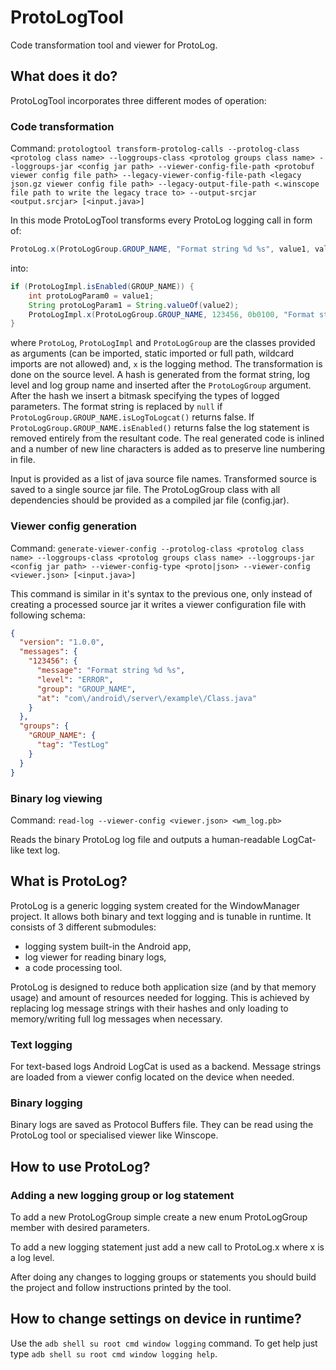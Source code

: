 # ProtoLogTool

Code transformation tool and viewer for ProtoLog.

## What does it do?

ProtoLogTool incorporates three different modes of operation:

### Code transformation

Command: `protologtool transform-protolog-calls
    --protolog-class <protolog class name>
    --loggroups-class <protolog groups class name>
    --loggroups-jar <config jar path>
    --viewer-config-file-path <protobuf viewer config file path>
    --legacy-viewer-config-file-path <legacy json.gz viewer config file path>
    --legacy-output-file-path <.winscope file path to write the legacy trace to>
    --output-srcjar <output.srcjar>
    [<input.java>]`

In this mode ProtoLogTool transforms every ProtoLog logging call in form of:
```java
ProtoLog.x(ProtoLogGroup.GROUP_NAME, "Format string %d %s", value1, value2);
```
into:
```java
if (ProtoLogImpl.isEnabled(GROUP_NAME)) {
    int protoLogParam0 = value1;
    String protoLogParam1 = String.valueOf(value2);
    ProtoLogImpl.x(ProtoLogGroup.GROUP_NAME, 123456, 0b0100, "Format string %d %s or null", protoLogParam0, protoLogParam1);
}
```
where `ProtoLog`, `ProtoLogImpl` and `ProtoLogGroup` are the classes provided as arguments
 (can be imported, static imported or full path, wildcard imports are not allowed) and, `x` is the
 logging method. The transformation is done on the source level. A hash is generated from the format
 string, log level and log group name and inserted after the `ProtoLogGroup` argument. After the hash
 we insert a bitmask specifying the types of logged parameters. The format string is replaced
 by `null` if `ProtoLogGroup.GROUP_NAME.isLogToLogcat()` returns false. If `ProtoLogGroup.GROUP_NAME.isEnabled()`
 returns false the log statement is removed entirely from the resultant code. The real generated code is inlined
 and a number of new line characters is added as to preserve line numbering in file.

Input is provided as a list of java source file names. Transformed source is saved to a single
source jar file. The ProtoLogGroup class with all dependencies should be provided as a compiled
jar file (config.jar).

### Viewer config generation

Command: `generate-viewer-config
    --protolog-class <protolog class name>
    --loggroups-class <protolog groups class name>
    --loggroups-jar <config jar path>
    --viewer-config-type <proto|json>
    --viewer-config <viewer.json>
    [<input.java>]`

This command is similar in it's syntax to the previous one, only instead of creating a processed source jar
it writes a viewer configuration file with following schema:
```json
{
  "version": "1.0.0",
  "messages": {
    "123456": {
      "message": "Format string %d %s",
      "level": "ERROR",
      "group": "GROUP_NAME",
      "at": "com\/android\/server\/example\/Class.java"
    }
  },
  "groups": {
    "GROUP_NAME": {
      "tag": "TestLog"
    }
  }
}

```

### Binary log viewing

Command: `read-log --viewer-config <viewer.json> <wm_log.pb>`

Reads the binary ProtoLog log file and outputs a human-readable LogCat-like text log.

## What is ProtoLog?

ProtoLog is a generic logging system created for the WindowManager project. It allows both binary and text logging
and is tunable in runtime. It consists of 3 different submodules:
* logging system built-in the Android app,
* log viewer for reading binary logs,
* a code processing tool.

ProtoLog is designed to reduce both application size (and by that memory usage) and amount of resources needed
for logging. This is achieved by replacing log message strings with their hashes and only loading to memory/writing
full log messages when necessary.

### Text logging

For text-based logs Android LogCat is used as a backend. Message strings are loaded from a viewer config
located on the device when needed.

### Binary logging

Binary logs are saved as Protocol Buffers file. They can be read using the ProtoLog tool or specialised
viewer like Winscope.

## How to use ProtoLog?

### Adding a new logging group or log statement

To add a new ProtoLogGroup simple create a new enum ProtoLogGroup member with desired parameters.

To add a new logging statement just add a new call to ProtoLog.x where x is a log level.

After doing any changes to logging groups or statements you should build the project and follow instructions printed by the tool.

## How to change settings on device in runtime?
Use the `adb shell su root cmd window logging` command. To get help just type
`adb shell su root cmd window logging help`.




